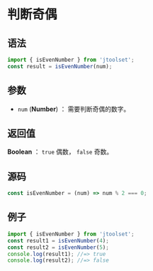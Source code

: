 

# 判断奇偶

## 语法

```js
import { isEvenNumber } from 'jtoolset';
const result = isEvenNumber(num);
```

## 参数

- `num` (**Number**) ： 需要判断奇偶的数字。

## 返回值

**Boolean** ： `true` 偶数， `false` 奇数。

## 源码

```js
const isEvenNumber = (num) => num % 2 === 0;
```

## 例子

```js
import { isEvenNumber } from 'jtoolset';
const result1 = isEvenNumber(4);
const result2 = isEvenNumber(5);
console.log(result1); //=> true
console.log(result2); //=> false
```
